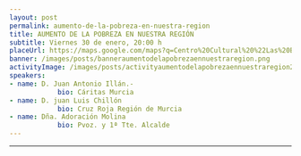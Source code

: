 ```yaml
---
layout: post
permalink: aumento-de-la-pobreza-en-nuestra-region
title: AUMENTO DE LA POBREZA EN NUESTRA REGIÓN
subtitle: Viernes 30 de enero, 20:00 h
placeUrl: https://maps.google.com/maps?q=Centro%20Cultural%20%22Las%20Balsas%22&t=&z=13
banner: /images/posts/banneraumentodelapobrezaennuestraregion.png
activityImage: /images/posts/activityaumentodelapobrezaennuestraregion2.jpg
speakers: 
- name: D. Juan Antonio Illán.- 
            bio: Cáritas Murcia
- name: D. juan Luis Chillón
            bio: Cruz Roja Región de Murcia
- name: Dña. Adoración Molina
            bio: Pvoz. y 1ª Tte. Alcalde
---
```




***

